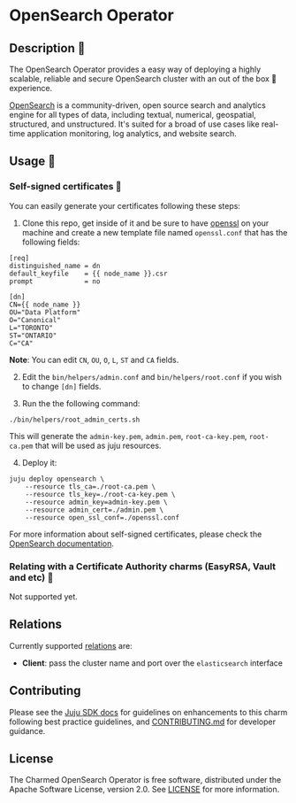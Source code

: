 # OpenSearch Operator

## Description :pencil:

The OpenSearch Operator provides a easy way of deploying a highly scalable, reliable and secure OpenSearch cluster with an out of the box :gift: experience.

[OpenSearch](https://opensearch.org/)  is a community-driven, open source search and analytics engine for all types of data, including textual, numerical, geospatial, structured, and unstructured. It's suited for a broad of use cases like real-time application monitoring, log analytics, and website search.


## Usage :crystal_ball:

### Self-signed certificates :lock_with_ink_pen:

You can easily generate your certificates following these steps:

1. Clone this repo, get inside of it and be sure to have [openssl](https://www.openssl.org/) on your machine and create a new template file named `openssl.conf` that has the following fields:
```
[req]
distinguished_name = dn
default_keyfile    = {{ node_name }}.csr
prompt             = no

[dn]
CN={{ node_name }}
OU="Data Platform"
O="Canonical"
L="TORONTO"
ST="ONTARIO"
C="CA"
```
**Note**: You can edit `CN`, `OU`, `O`, `L`, `ST` and `CA` fields.

2. Edit the `bin/helpers/admin.conf` and `bin/helpers/root.conf` if you wish to change `[dn]` fields.

3. Run the the following command:
```shell
./bin/helpers/root_admin_certs.sh
```

This will generate the `admin-key.pem`, `admin.pem`, `root-ca-key.pem`, `root-ca.pem` that will be used as juju resources.

4. Deploy it:
```shell
juju deploy opensearch \
    --resource tls_ca=./root-ca.pem \
    --resource tls_key=./root-ca-key.pem \
    --resource admin_key=admin-key.pem \
    --resource admin_cert=./admin.pem \
    --resource open_ssl_conf=./openssl.conf
```

For more information about self-signed certificates, please check the [OpenSearch documentation](https://opensearch.org/docs/latest/security-plugin/configuration/generate-certificates/).


### Relating with a Certificate Authority charms (EasyRSA, Vault and etc) :cop:

Not supported yet.

## Relations

Currently supported [relations](https://juju.is/docs/olm/relations) are:

* **Client**: pass the cluster name and port over the `elasticsearch` interface

## Contributing


Please see the [Juju SDK docs](https://juju.is/docs/sdk) for guidelines on enhancements to this
charm following best practice guidelines, and
[CONTRIBUTING.md](https://github.com/canonical/opensearch-operator/blob/main/CONTRIBUTING.md) for developer
guidance.

## License
The Charmed OpenSearch Operator is free software, distributed under the Apache Software License, version 2.0. See [LICENSE](https://github.com/canonical/opensearch-operator/blob/main/LICENSE) for more information.
